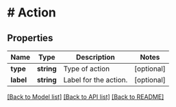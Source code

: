 # # Action

## Properties

Name | Type | Description | Notes
------------ | ------------- | ------------- | -------------
**type** | **string** | Type of action | [optional]
**label** | **string** | Label for the action. | [optional]

[[Back to Model list]](../../README.md#models) [[Back to API list]](../../README.md#endpoints) [[Back to README]](../../README.md)
